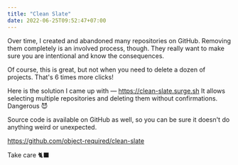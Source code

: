 ```yaml
---
title: "Clean Slate"
date: 2022-06-25T09:52:47+07:00
---
```


Over time, I created and abandoned many repositories on GitHub. Removing them completely is an involved process, though. They really want to make sure you are intentional and know the consequences.

Of course, this is great, but not when you need to delete a dozen of projects. That's 6 times more clicks!

Here is the solution I came up with — https://clean-slate.surge.sh It allows selecting multiple repositories and deleting them without confirmations. Dangerous 😈

Source code is available on GitHub as well, so you can be sure it doesn't do anything weird or unexpected.

https://github.com/object-required/clean-slate

Take care 🐈‍⬛ 
